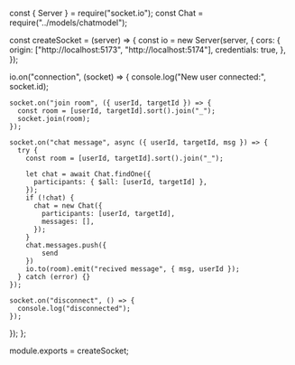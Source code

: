 const { Server } = require("socket.io");
const Chat = require("../models/chatmodel");

const createSocket = (server) => {
  const io = new Server(server, {
    cors: {
      origin: ["http://localhost:5173", "http://localhost:5174"],
      credentials: true,
    },
  });

  io.on("connection", (socket) => {
    console.log("New user connected:", socket.id);

    socket.on("join room", ({ userId, targetId }) => {
      const room = [userId, targetId].sort().join("_");
      socket.join(room);
    });

    socket.on("chat message", async ({ userId, targetId, msg }) => {
      try {
        const room = [userId, targetId].sort().join("_");

        let chat = await Chat.findOne({
          participants: { $all: [userId, targetId] },
        });
        if (!chat) {
          chat = new Chat({
            participants: [userId, targetId],
            messages: [],
          });
        }
        chat.messages.push({
            send
        })
        io.to(room).emit("recived message", { msg, userId });
      } catch (error) {}
    });

    socket.on("disconnect", () => {
      console.log("disconnected");
    });
  });
};

module.exports = createSocket;
